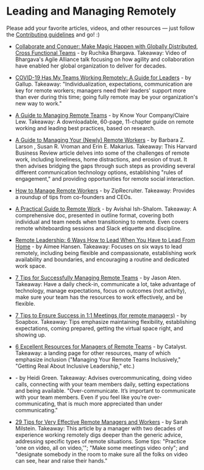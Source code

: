 # Leading and Managing Remotely

Please add your favorite articles, videos, and other resources — just follow the [Contributing guidelines](https://github.com/LappleApple/awesome-leading-and-managing/blob/master/CONTRIBUTING.md) and go! :)

- [Collaborate and Conquer: Make Magic Happen with Globally Distributed, Cross Functional Teams](https://www.agilealliance.org/resources/videos/collaborate-and-conquer-make-magic-happen-with-globally-distributed-cross-functional-teams-ruchika-bhargava/) - by Ruchika Bhargava. Takeaway: Video of Bhargava's Agile Alliance talk focusing on how agility and collaboration have enabled her global organization to deliver for decades. 

- [COVID-19 Has My Teams Working Remotely: A Guide for Leaders](https://www.gallup.com/workplace/288956/covid-teams-working-remotely-guide-leaders.aspx) - by Gallup. Takeaway: "Individualization, expectations, communication are key for remote workers; managers need their leaders' support more than ever during this time; going fully remote may be your organization's new way to work."

- [A Guide to Managing Remote Teams](https://knowyourteam.com/m/managing_remote_teams) - by Know Your Company/Claire Lew. Takeaway: A downloadable, 60-page, 11-chapter guide on remote working and leading best practices, based on research.

- [A Guide to Managing Your (Newly) Remote Workers](https://hbr.org/2020/03/a-guide-to-managing-your-newly-remote-workers) - by Barbara Z. Larson , Susan R. Vroman and Erin E. Makarius. Takeaway: This Harvard Business Review article delves into some of the challenges of remote work, including loneliness, home distractions, and erosion of trust. It then advises bridging the gaps through such steps as providing several different communication technology options, establishing "rules of engagement," and providing opportunities for remote social interaction.

- [How to Manage Remote Workers](https://www.ziprecruiter.com/blog/how-to-manage-remote-workers) - by ZipRecruiter. Takeaway: Provides a roundup of tips from co-founders and CEOs.

- [A Practical Guide to Remote Work](https://docs.google.com/document/u/1/d/1FH_2ViEkoFxIgVrEOTZWfs8cUQzkNRLfkeqA37hK690/mobilebasic) - by Avishai Ish-Shalom. Takeaway: A comprehensive doc, presented in outline format, covering both individual and team needs when transitioning to remote. Even covers remote whiteboarding sessions and Slack etiquette and discipline.

- [Remote Leadership: 6 Ways How to Lead When You Have to Lead From Home](https://theglasshammer.com/2020/03/31/remote-leadership-6-ways-how-to-lead-when-you-have-to-lead-from-home/) - by Aimee Hansen. Takeaway: Focuses on six ways to lead remotely, including being flexible and compassionate, establishing work availability and boundaries, and encouraging a routine and dedicated work space.

- [7 Tips for Successfully Managing Remote Teams](https://www.inc.com/jason-aten/7-tips-for-working-fsuccessfully-managing-remote-teams.html) - by Jason Aten. Takeaway: Have a daily check-in, communicate a lot, take advantage of technology, manage expectations, focus on outcomes (not activity), make sure your team has the resources to work effectively, and be flexible. 

- [7 Tips to Ensure Success in 1:1 Meetings (for remote managers)](https://soapboxhq.com/blog/management-skills/1-on-1-meeting-tips-remote-managers) - by Soapbox. Takeaway: Tips emphasize maintaining flexibility, establishing expectations, coming prepared, getting the virtual space right, and showing up.

- [6 Excellent Resources for Managers of Remote Teams](https://www.catalyst.org/2020/03/26/remote-work-roundup-managers-6-excellent-resources/) - by Catalyst. Takeaway: a landing page for other resources, many of which emphasize inclusion ("Managing Your Remote Teams Inclusively," "Getting Real About Inclusive Leadership," etc.) 

- [](https://brightmove.com/blog/tips-for-working-remotely) - by Heidi Green. Takeaway: Advises overcommunicating, doing video calls, connecting with your team members daily, setting expectations and being available. "Over-communicate. It’s important to communicate with your team members. Even if you feel like you’re over-communicating, that is much more appreciated than under communicating."

- [29 Tips for Very Effective Remote Managers and Workers](https://medium.com/better-programming/29-tips-for-very-effective-remote-managers-and-workers-3b20d897ceb3) - by Sarah Milstein. Takeaway: This article by a manager with two decades of experience working remotely digs deeper than the generic advice, addressing specific types of remote situations. Some tips: "Practice 'one on video, all on video,'"; "Make some meetings video only"; and "designate somebody in the room to make sure all the folks on video can see, hear and raise their hands."
